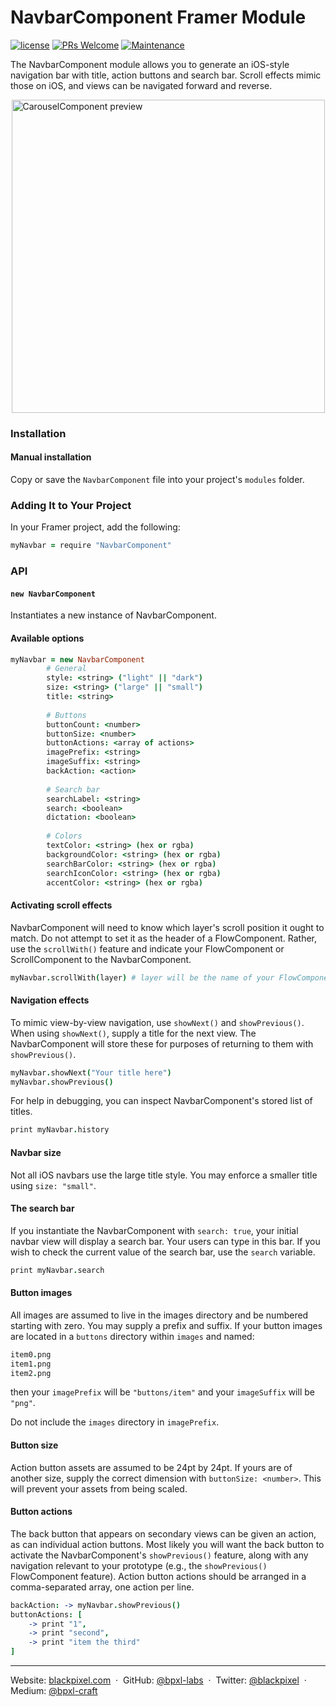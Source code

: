 # NavbarComponent Framer Module

[![license](https://img.shields.io/github/license/bpxl-labs/RemoteLayer.svg)](https://opensource.org/licenses/MIT)
[![PRs Welcome](https://img.shields.io/badge/PRs-welcome-brightgreen.svg)](.github/CONTRIBUTING.md)
[![Maintenance](https://img.shields.io/maintenance/yes/2017.svg)]()

The NavbarComponent module allows you to generate an iOS-style navigation bar with title, action buttons and search bar. Scroll effects mimic those on iOS, and views can be navigated forward and reverse.
	
<img src="https://cloud.githubusercontent.com/assets/935/26805354/28e65a5c-4a11-11e7-854a-3cf275d5ef58.gif" width="501" style="display: block; margin: auto" alt="CarouselComponent preview" />	

### Installation

#### Manual installation

Copy or save the `NavbarComponent` file into your project's `modules` folder.

### Adding It to Your Project

In your Framer project, add the following:

```coffeescript
myNavbar = require "NavbarComponent"
```

### API

#### `new NavbarComponent`

Instantiates a new instance of NavbarComponent.

#### Available options

```coffeescript
myNavbar = new NavbarComponent
		# General
		style: <string> ("light" || "dark")
		size: <string> ("large" || "small")
		title: <string>
		
		# Buttons
		buttonCount: <number>
		buttonSize: <number>
		buttonActions: <array of actions>
		imagePrefix: <string>
		imageSuffix: <string>
		backAction: <action>
		
		# Search bar
		searchLabel: <string>
		search: <boolean>
		dictation: <boolean>
		
		# Colors
		textColor: <string> (hex or rgba)
		backgroundColor: <string> (hex or rgba)
		searchBarColor: <string> (hex or rgba)
		searchIconColor: <string> (hex or rgba)
		accentColor: <string> (hex or rgba)
```

#### Activating scroll effects

NavbarComponent will need to know which layer's scroll position it ought to match. Do not attempt to set it as the header of a FlowComponent. Rather, use the `scrollWith()` feature and indicate your FlowComponent or ScrollComponent to the NavbarComponent.

```coffeescript
myNavbar.scrollWith(layer) # layer will be the name of your FlowComponent or ScrollComponent
```

#### Navigation effects

To mimic view-by-view navigation, use `showNext()` and `showPrevious()`. When using `showNext()`, supply a title for the next view. The NavbarComponent will store these for purposes of returning to them with `showPrevious()`.

```coffeescript
myNavbar.showNext("Your title here")
myNavbar.showPrevious()
```

For help in debugging, you can inspect NavbarComponent's stored list of titles.

```coffeescript
print myNavbar.history
```

#### Navbar size
Not all iOS navbars use the large title style. You may enforce a smaller title using `size: "small"`. 

#### The search bar

If you instantiate the NavbarComponent with `search: true`, your initial navbar view will display a search bar. Your users can type in this bar. If you wish to check the current value of the search bar, use the `search` variable.

```coffeescript
print myNavbar.search
```

#### Button images
All images are assumed to live in the images directory and be numbered starting with zero. You may supply a prefix and suffix. If your button images are located in a `buttons` directory within `images` and named:

```coffeescript
item0.png
item1.png
item2.png
```

then your `imagePrefix` will be `"buttons/item"` and your `imageSuffix` will be `"png"`.

Do not include the `images` directory in `imagePrefix`.

#### Button size
Action button assets are assumed to be 24pt by 24pt. If yours are of another size, supply the correct dimension with `buttonSize: <number>`. This will prevent your assets from being scaled.

#### Button actions
The back button that appears on secondary views can be given an action, as can individual action buttons. Most likely you will want the back button to activate the NavbarComponent's `showPrevious()` feature, along with any navigation relevant to your prototype (e.g., the `showPrevious()` FlowComponent feature). Action button actions should be arranged in a comma-separated array, one action per line.

```coffeescript
backAction: -> myNavbar.showPrevious()
buttonActions: [
	-> print "1",
	-> print "second",
	-> print "item the third"
]
```

---

Website: [blackpixel.com](https://blackpixel.com) &nbsp;&middot;&nbsp;
GitHub: [@bpxl-labs](https://github.com/bpxl-labs/) &nbsp;&middot;&nbsp;
Twitter: [@blackpixel](https://twitter.com/blackpixel) &nbsp;&middot;&nbsp;
Medium: [@bpxl-craft](https://medium.com/bpxl-craft)
